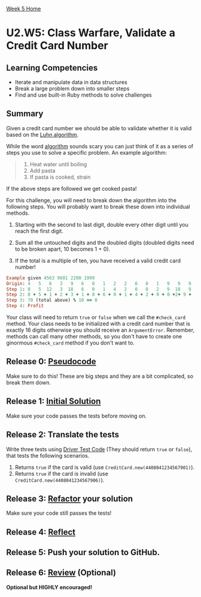 [Week 5 Home](../)

# U2.W5: Class Warfare, Validate a Credit Card Number

## Learning Competencies
- Iterate and manipulate data in data structures
- Break a large problem down into smaller steps
- Find and use built-in Ruby methods to solve challenges


## Summary
Given a credit card number we should be able to validate whether it is valid based on the [Luhn algorithm](http://en.wikipedia.org/wiki/Luhn_algorithm).

While the word [algorithm](http://en.wikipedia.org/wiki/Algorithm) sounds scary you can just think of it as a series of steps you use to solve a specific problem.  An example algorithm:

>1. Heat water until boiling
>2. Add pasta
>3. If pasta is cooked, strain

If the above steps are followed we get cooked pasta!

For this challenge, you will need to break down the algorithm into the following steps. You will probably want to break these down into individual methods.

1. Starting with the second to last digit, double every other digit until you reach the first digit.

2. Sum all the untouched digits and the doubled digits (doubled digits need to be broken apart, 10 becomes 1 + 0).

3. If the total is a multiple of ten, you have received a valid credit card number!

```ruby
Example given 4563 9601 2200 1999
Origin: 4   5   6   3   9   6   0   1   2   2   0   0   1   9   9   9
Step 1: 8   5  12   3  18   6   0   1   4   2   0   0   2   9  18   9
Step 2: 8 + 5 + 1 + 2 + 3 + 1 + 8 + 6 + 0 + 1 + 4 + 2 + 0 + 0 +2+ 9 + 1 + 8 + 9
Step 3: 70 (total above) % 10 == 0
Step 4: Profit
```

Your class will need to return `true` or `false` when we call the `#check_card` method. Your class needs to be initialized with a credit card number that is exactly 16 digits otherwise you should receive an `ArgumentError`. Remember, methods can call many other methods, so you don't have to create one ginormous `#check_card` method if you don't want to.

## Release 0: [Pseudocode](https://github.com/Devbootcamp/phase-0-handbook/blob/master/coding-references/pseudocode.md)

Make sure to do this! These are big steps and they are a bit complicated, so break them down.

## Release 1: [Initial Solution](https://github.com/Devbootcamp/phase-0-handbook/blob/master/coding-references/initial-solution.md)

Make sure your code passes the tests before moving on.

## Release 2: Translate the tests

Write three tests using [Driver Test Code](https://github.com/Devbootcamp/phase-0-handbook/blob/master/coding-references/driver-code.md) (They should return `true` or `false`), that tests the following scenarios.

1. Returns `true` if the card is valid (use `CreditCard.new(4408041234567901)`).
2. Returns `true` if the card is invalid (use `CreditCard.new(4408041234567906)`).

## Release 3: [Refactor](https://github.com/Devbootcamp/phase-0-handbook/blob/master/coding-references/refactoring.md) your solution

Make sure your code still passes the tests!

## Release 4: [Reflect](https://github.com/Devbootcamp/phase-0-handbook/blob/master/coding-references/reflection-guidelines.md)

## Release 5: Push your solution to GitHub.

## Release 6: [Review](https://github.com/Devbootcamp/phase-0-handbook/blob/master/coding-references/review.md) (Optional)
**Optional but HIGHLY encouraged!**

